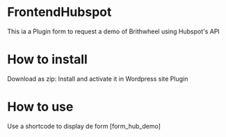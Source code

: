 # FrontendHubspot
This ia a Plugin form to request a demo of Brithwheel using Hubspot's API

# How to install
Download as zip: Install and activate it in Wordpress site Plugin

# How to use
Use a shortcode to display de form 
[form_hub_demo]